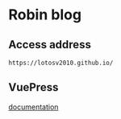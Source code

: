 # Robin blog

## Access address

```
https://lotosv2010.github.io/
```

## VuePress
[documentation](https://v1.vuepress.vuejs.org/)


